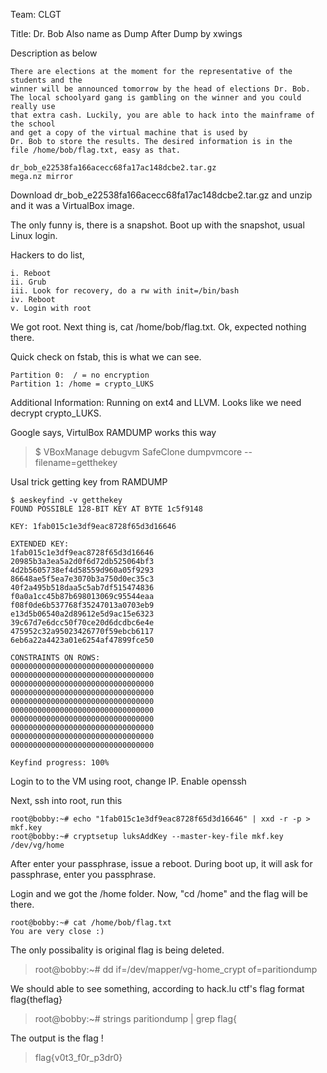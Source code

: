 Team: CLGT

Title: Dr. Bob
Also name as Dump After Dump by xwings

Description as below

```
There are elections at the moment for the representative of the students and the
winner will be announced tomorrow by the head of elections Dr. Bob.
The local schoolyard gang is gambling on the winner and you could really use
that extra cash. Luckily, you are able to hack into the mainframe of the school
and get a copy of the virtual machine that is used by
Dr. Bob to store the results. The desired information is in the
file /home/bob/flag.txt, easy as that.

dr_bob_e22538fa166acecc68fa17ac148dcbe2.tar.gz
mega.nz mirror
```

Download dr_bob_e22538fa166acecc68fa17ac148dcbe2.tar.gz and unzip and it was a VirtualBox image.

The only funny is, there is a snapshot. Boot up with the snapshot, usual Linux login.

Hackers to do list,

```
i. Reboot
ii. Grub
iii. Look for recovery, do a rw with init=/bin/bash
iv. Reboot
v. Login with root
```

We got root. Next thing is, cat /home/bob/flag.txt. Ok, expected nothing there.

Quick check on fstab, this is what we can see.

```
Partition 0:  / = no encryption
Partition 1: /home = crypto_LUKS
```

Additional Information: Running on ext4 and LLVM. Looks like we need decrypt crypto_LUKS.

Google says, VirtulBox RAMDUMP works this way

> $ VBoxManage debugvm SafeClone dumpvmcore --filename=getthekey

Usal trick getting key from RAMDUMP

```
$ aeskeyfind -v getthekey
FOUND POSSIBLE 128-BIT KEY AT BYTE 1c5f9148

KEY: 1fab015c1e3df9eac8728f65d3d16646

EXTENDED KEY:
1fab015c1e3df9eac8728f65d3d16646
20985b3a3ea5a2d0f6d72db525064bf3
4d2b5605738ef4d58559d960a05f9293
86648ae5f5ea7e3070b3a750d0ec35c3
40f2a495b518daa5c5ab7df515474836
f0a0a1cc45b87b698013069c95544eaa
f08f0de6b537768f35247013a0703eb9
e13d5b06540a2d89612e5d9ac15e6323
39c67d7e6dcc50f70ce20d6dcdbc6e4e
475952c32a95023426770f59ebcb6117
6eb6a22a4423a01e6254af47899fce50

CONSTRAINTS ON ROWS:
00000000000000000000000000000000
00000000000000000000000000000000
00000000000000000000000000000000
00000000000000000000000000000000
00000000000000000000000000000000
00000000000000000000000000000000
00000000000000000000000000000000
00000000000000000000000000000000
00000000000000000000000000000000
00000000000000000000000000000000

Keyfind progress: 100%
```

Login to to the VM using root, change IP. Enable openssh

Next, ssh into root, run this

```
root@bobby:~# echo "1fab015c1e3df9eac8728f65d3d16646" | xxd -r -p > mkf.key
root@bobby:~# cryptsetup luksAddKey --master-key-file mkf.key /dev/vg/home
```

After enter your passphrase, issue a reboot.
During boot up, it will ask for passphrase, enter you passphrase.

Login and we got the /home folder. Now, "cd /home" and the flag will be there.

```
root@bobby:~# cat /home/bob/flag.txt
You are very close :)
```

The only possibality is original flag is being deleted.

> root@bobby:~# dd if=/dev/mapper/vg-home_crypt of=paritiondump

We should able to see something, according to hack.lu ctf's flag format flag{theflag}

> root@bobby:~# strings paritiondump | grep flag\{

The output is the flag !
> flag{v0t3_f0r_p3dr0}
